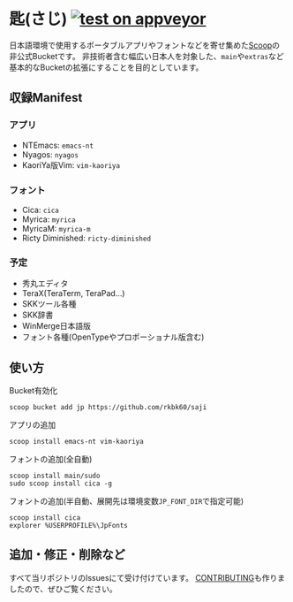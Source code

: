 # 匙(さじ) [![test on appveyor](https://ci.appveyor.com/api/projects/status/882wdtcnlpedaq3l?svg=true&failingText=Test%20-%20failing&passingText=Test%20-%20passing)](https://ci.appveyor.com/project/rkbk60/saji)

日本語環境で使用するポータブルアプリやフォントなどを寄せ集めた[Scoop](https://github.com/lukesampson/scoop)の非公式Bucketです。
非技術者含む幅広い日本人を対象した、`main`や`extras`など基本的なBucketの拡張にすることを目的としています。

## 収録Manifest

### アプリ
- NTEmacs: `emacs-nt`
- Nyagos: `nyagos`
- KaoriYa版Vim: `vim-kaoriya`

### フォント
- Cica: `cica`
- Myrica: `myrica`
- MyricaM: `myrica-m`
- Ricty Diminished: `ricty-diminished`

### 予定

- 秀丸エディタ
- TeraX(TeraTerm, TeraPad...)
- SKKツール各種
- SKK辞書
- WinMerge日本語版
- フォント各種(OpenTypeやプロポーショナル版含む)

## 使い方

Bucket有効化
```
scoop bucket add jp https://github.com/rkbk60/saji
```

アプリの追加
```
scoop install emacs-nt vim-kaoriya
```

フォントの追加(全自動)
```
scoop install main/sudo
sudo scoop install cica -g
```

フォントの追加(半自動、展開先は環境変数`JP_FONT_DIR`で指定可能)
```
scoop install cica
explorer %USERPROFILE%\JpFonts
```

## 追加・修正・削除など

すべて当リポジトリのIssuesにて受け付けています。
[CONTRIBUTING](https://github.com/rkbk60/saji/blob/master/CONTRIBUTING.md)も作りましたので、ぜひご覧ください。
